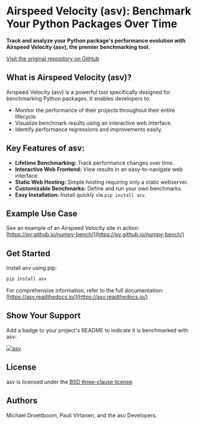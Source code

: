# Airspeed Velocity (asv): Benchmark Your Python Packages Over Time

**Track and analyze your Python package's performance evolution with Airspeed Velocity (asv), the premier benchmarking tool.**

[Visit the original repository on GitHub](https://github.com/airspeed-velocity/asv)

## What is Airspeed Velocity (asv)?

Airspeed Velocity (asv) is a powerful tool specifically designed for benchmarking Python packages. It enables developers to:

*   Monitor the performance of their projects throughout their entire lifecycle.
*   Visualize benchmark results using an interactive web interface.
*   Identify performance regressions and improvements easily.

## Key Features of asv:

*   **Lifetime Benchmarking:** Track performance changes over time.
*   **Interactive Web Frontend:** View results in an easy-to-navigate web interface.
*   **Static Web Hosting:** Simple hosting requiring only a static webserver.
*   **Customizable Benchmarks:** Define and run your own benchmarks.
*   **Easy Installation:** Install quickly via `pip install asv`.

## Example Use Case

See an example of an Airspeed Velocity site in action: [https://pv.github.io/numpy-bench/](https://pv.github.io/numpy-bench/)

## Get Started

Install asv using pip:

```bash
pip install asv
```

For comprehensive information, refer to the full documentation: [https://asv.readthedocs.io/](https://asv.readthedocs.io/)

## Show Your Support

Add a badge to your project's README to indicate it is benchmarked with asv:

[![asv](https://img.shields.io/badge/benchmarked%20by-asv-blue.svg?style=flat)](https://your-url-here/)

## License

asv is licensed under the [BSD three-clause license](https://opensource.org/license/BSD-3-Clause).

## Authors

Michael Droettboom, Pauli Virtanen, and the asv Developers.